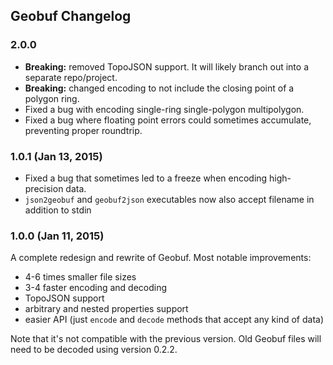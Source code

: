 ## Geobuf Changelog

### 2.0.0

- **Breaking:** removed TopoJSON support. It will likely branch out into a separate repo/project.
- **Breaking:** changed encoding to not include the closing point of a polygon ring.
- Fixed a bug with encoding single-ring single-polygon multipolygon.
- Fixed a bug where floating point errors could sometimes accumulate, preventing proper roundtrip.

### 1.0.1 (Jan 13, 2015)

- Fixed a bug that sometimes led to a freeze when encoding high-precision data.
- `json2geobuf` and `geobuf2json` executables now also accept filename in addition to stdin

### 1.0.0 (Jan 11, 2015)

A complete redesign and rewrite of Geobuf. Most notable improvements:

- 4-6 times smaller file sizes
- 3-4 faster encoding and decoding
- TopoJSON support
- arbitrary and nested properties support
- easier API (just `encode` and `decode` methods that accept any kind of data)

Note that it's not compatible with the previous version.
Old Geobuf files will need to be decoded using version 0.2.2.
